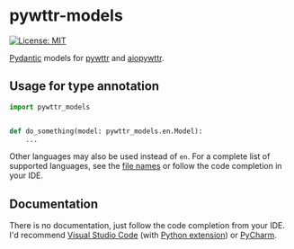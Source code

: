 # pywttr-models

[![License: MIT](https://img.shields.io/badge/License-MIT-yellow.svg)](https://github.com/monosans/pywttr-models/blob/main/LICENSE)

[Pydantic](https://github.com/samuelcolvin/pydantic) models for [pywttr](https://github.com/monosans/pywttr) and [aiopywttr](https://github.com/monosans/aiopywttr).

## Usage for type annotation

```python
import pywttr_models


def do_something(model: pywttr_models.en.Model):
    ...
```

Other languages may also be used instead of `en`. For a complete list of supported languages, see the [file names](https://github.com/monosans/pywttr-models/tree/main/pywttr-models) or follow the code completion in your IDE.

## Documentation

There is no documentation, just follow the code completion from your IDE. I'd recommend [Visual Studio Code](https://code.visualstudio.com) (with [Python extension](https://marketplace.visualstudio.com/items?itemName=ms-python.python)) or [PyCharm](https://jetbrains.com/pycharm).

